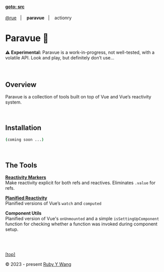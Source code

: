 #### [goto: src](https://github.com/ruby-cube/rue/tree/main/packages/paravue)
[@rue](https://github.com/ruby-cube/rue#goto-src)  &nbsp;&nbsp;|&nbsp; &nbsp;  **paravue**  &nbsp;&nbsp;|&nbsp; &nbsp; actionry
# Paravue 🌴

<aside>
⚠️ <b>Experimental:</b> Paravue is a work-in-progress, not well-tested, with a volatile API. Look and play, but definitely don’t use…
</aside>
</br>
</br>

## Overview

Paravue is a collection of tools built on top of Vue and Vue’s reactivity system.

<br/>

## Installation

```bash
(coming soon ...)
```
</br>

## The Tools

[**Reactivity Markers**](https://github.com/ruby-cube/rue/tree/main/packages/paravue/docs/reactivity-markers.md#goto-src)
<br/>
Make reactivity explicit for both refs and reactives.  Eliminates `.value` for refs.

[**Planified Reactivity**](https://github.com/ruby-cube/rue/tree/main/packages/paravue/docs/planified-reactivity.md#goto-src)
<br/>
Planified versions of Vue’s `watch` and `computed`

**Component Utils**
<br/>
Planified version of Vue's `onUnmounted` and a simple `isSettingUpComponent` function for checking whether a function was invoked during component setup.

<br/>
<br/>

[[top]](https://github.com/ruby-cube/rue/tree/main/packages/paravue#goto-src)

© 2023 - present [Ruby Y Wang](https://github.com/ruby-cube)